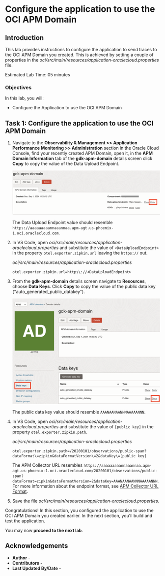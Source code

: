 # Configure the application to use the OCI APM Domain

## Introduction

This lab provides instructions to configure the application to send traces to the OCI APM Domain you created. This is achieved by setting a couple of properties in the _oci/src/main/resources/application-oraclecloud.properties_ file.

Estimated Lab Time: 05 minutes

### Objectives

In this lab, you will:

* Configure the Application to use the OCI APM Domain

## Task 1: Configure the application to use the OCI APM Domain

1. Navigate to the **Observability & Management >> Application Performance Monitoring >> Administration** section in the Oracle Cloud Console, find your recently created APM Domain, open it, in the **APM Domain Information** tab of the **gdk-apm-domain** details screen click **Copy** to copy the value of the Data Upload Endpoint.

    ![Copy Data Upload Endpoint](images/copy-data-upload-endpoint.png#input)

   The Data Upload Endpoint value should resemble `https://aaaaaaaaannaaannaa.apm-agt.us-phoenix-1.oci.oraclecloud.com`.

2. In VS Code, open _oci/src/main/resources/application-oraclecloud.properties_ and substitute the value of `<DataUploadEndpoint>` in the property `otel.exporter.zipkin.url` leaving the `https://` out.

	_oci/src/main/resources/application-oraclecloud.properties_

	``` properties
	otel.exporter.zipkin.url=https\://<DataUploadEndpoint>
	```
3. From the  **gdk-apm-domain** details screen navigate to **Resources**, choose **Data Keys**. Click **Copy** to copy the value of the public data key ("auto_generated_public_datakey").

    ![Copy Public Data Key](images/copy-public-datakey.png#input)

   The public data key value should resemble `AAANAANAANNNAAAAANNN`.

4. In VS Code, open _oci/src/main/resources/application-oraclecloud.properties_ and substitute the value of `[public key]` in the property `otel.exporter.zipkin.path`.

	_oci/src/main/resources/application-oraclecloud.properties_

	``` properties
	otel.exporter.zipkin.path=/20200101/observations/public-span?dataFormat\=zipkin&dataFormatVersion\=2&dataKey\=[public key]
   ```

   The APM Collector URL resembles `https://aaaaaaaaannaaannaa.apm-agt.us-phoenix-1.oci.oraclecloud.com/20200101/observations/public-span?dataFormat=zipkin&dataFormatVersion=2&dataKey=AAANAANAANNNAAAAANNN`. For more information about the endpoint format, see [APM Collector URL Format](https://docs.oracle.com/en-us/iaas/application-performance-monitoring/doc/configure-open-source-tracing-systems.html#APMGN-GUID-B5EDE254-C854-436D-B844-B986A4E077AA).

5. Save the file _oci/src/main/resources/application-oraclecloud.properties_.

Congratulations! In this section, you configured the application to use the OCI APM Domain you created earlier. In the next section, you'll build and test the application.

You may now **proceed to the next lab**.

## Acknowledgements

* **Author** - [](var:author)
* **Contributors** - [](var:contributors)
* **Last Updated By/Date** - [](var:last_updated)
